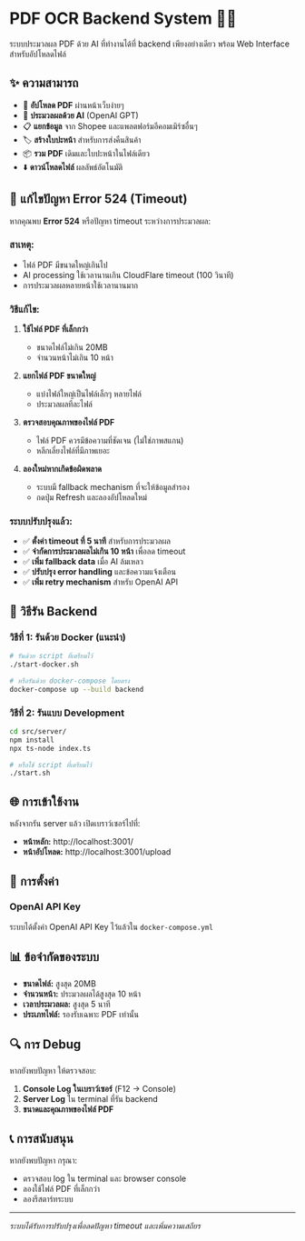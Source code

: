 # PDF OCR Backend System 📄🤖

ระบบประมวลผล PDF ด้วย AI ที่ทำงานได้ที่ backend เพียงอย่างเดียว พร้อม Web Interface สำหรับอัปโหลดไฟล์

## ✨ ความสามารถ

- 📄 **อัปโหลด PDF** ผ่านหน้าเว็บง่ายๆ 
- 🤖 **ประมวลผลด้วย AI** (OpenAI GPT) 
- 📋 **แยกข้อมูล** จาก Shopee และแพลตฟอร์มอีคอมเมิร์ซอื่นๆ
- 🏷️ **สร้างใบปะหน้า** สำหรับการส่งคืนสินค้า
- 📦 **รวม PDF** เดิมและใบปะหน้าในไฟล์เดียว
- ⬇️ **ดาวน์โหลดไฟล์** ผลลัพธ์อัตโนมัติ

## 🚨 แก้ไขปัญหา Error 524 (Timeout)

หากคุณพบ **Error 524** หรือปัญหา timeout ระหว่างการประมวลผล:

### สาเหตุ:
- ไฟล์ PDF มีขนาดใหญ่เกินไป
- AI processing ใช้เวลานานเกิน CloudFlare timeout (100 วินาที) 
- การประมวลผลหลายหน้าใช้เวลานานมาก

### วิธีแก้ไข:

1. **ใช้ไฟล์ PDF ที่เล็กกว่า**
   - ขนาดไฟล์ไม่เกิน 20MB
   - จำนวนหน้าไม่เกิน 10 หน้า

2. **แยกไฟล์ PDF ขนาดใหญ่**
   - แบ่งไฟล์ใหญ่เป็นไฟล์เล็กๆ หลายไฟล์
   - ประมวลผลทีละไฟล์

3. **ตรวจสอบคุณภาพของไฟล์ PDF**
   - ไฟล์ PDF ควรมีข้อความที่ชัดเจน (ไม่ใช่ภาพสแกน)
   - หลีกเลี่ยงไฟล์ที่มีภาพเยอะ

4. **ลองใหม่หากเกิดข้อผิดพลาด**
   - ระบบมี fallback mechanism ที่จะให้ข้อมูลสำรอง
   - กดปุ่ม Refresh และลองอัปโหลดใหม่

### ระบบปรับปรุงแล้ว:
- ✅ **ตั้งค่า timeout ที่ 5 นาที** สำหรับการประมวลผล
- ✅ **จำกัดการประมวลผลไม่เกิน 10 หน้า** เพื่อลด timeout
- ✅ **เพิ่ม fallback data** เมื่อ AI ล้มเหลว
- ✅ **ปรับปรุง error handling** และข้อความแจ้งเตือน
- ✅ **เพิ่ม retry mechanism** สำหรับ OpenAI API

## 🚀 วิธีรัน Backend

### วิธีที่ 1: รันด้วย Docker (แนะนำ)

```bash
# รันด้วย script ที่เตรียมไว้
./start-docker.sh

# หรือรันด้วย docker-compose โดยตรง
docker-compose up --build backend
```

### วิธีที่ 2: รันแบบ Development

```bash
cd src/server/
npm install
npx ts-node index.ts

# หรือใช้ script ที่เตรียมไว้
./start.sh
```

## 🌐 การเข้าใช้งาน

หลังจากรัน server แล้ว เปิดเบราว์เซอร์ไปที่:

- **หน้าหลัก:** http://localhost:3001/
- **หน้าอัปโหลด:** http://localhost:3001/upload

## 🔧 การตั้งค่า

### OpenAI API Key

ระบบได้ตั้งค่า OpenAI API Key ไว้แล้วใน `docker-compose.yml` 

## 📊 ข้อจำกัดของระบบ

- **ขนาดไฟล์:** สูงสุด 20MB
- **จำนวนหน้า:** ประมวลผลได้สูงสุด 10 หน้า
- **เวลาประมวลผล:** สูงสุด 5 นาที
- **ประเภทไฟล์:** รองรับเฉพาะ PDF เท่านั้น

## 🔍 การ Debug

หากยังพบปัญหา ให้ตรวจสอบ:

1. **Console Log ในเบราว์เซอร์** (F12 → Console)
2. **Server Log** ใน terminal ที่รัน backend
3. **ขนาดและคุณภาพของไฟล์ PDF**

## 📞 การสนับสนุน

หากยังพบปัญหา กรุณา:
- ตรวจสอบ log ใน terminal และ browser console
- ลองใช้ไฟล์ PDF ที่เล็กกว่า
- ลองรีสตาร์ทระบบ

---

*ระบบได้รับการปรับปรุงเพื่อลดปัญหา timeout และเพิ่มความเสถียร*
